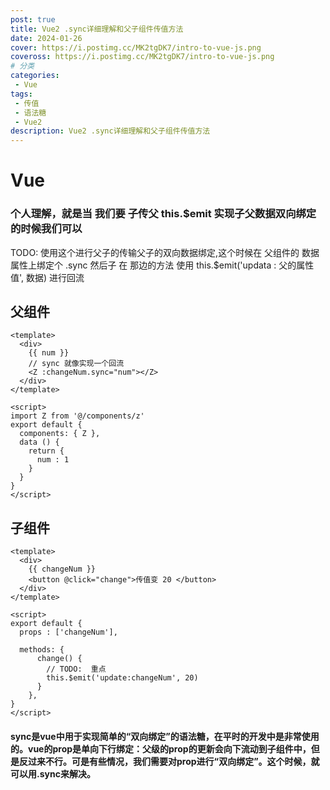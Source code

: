 ```yaml
---
post: true
title: Vue2 .sync详细理解和父子组件传值方法
date: 2024-01-26
cover: https://i.postimg.cc/MK2tgDK7/intro-to-vue-js.png
coveross: https://i.postimg.cc/MK2tgDK7/intro-to-vue-js.png
# 分类
categories:
 - Vue
tags:
 - 传值
 - 语法糖
 - Vue2
description: Vue2 .sync详细理解和父子组件传值方法
---
```

# Vue
### 个人理解，就是当 我们要 子传父 this.$emit  实现子父数据双向绑定的时候我们可以 
TODO: 使用这个进行父子的传输父子的双向数据绑定,这个时候在
 父组件的 数据属性上绑定个  .sync 然后子 在 那边的方法 
 使用 this.$emit('updata : 父的属性值', 数据) 进行回流
 ## 父组件
```vue
<template>
  <div>
    {{ num }}
    // sync 就像实现一个回流
    <Z :changeNum.sync="num"></Z>
  </div>
</template>

<script>
import Z from '@/components/z'
export default {
  components: { Z },
  data () {
    return {
      num : 1
    }
  }
}
</script>
```
## 子组件
``` vue
<template>
  <div>
    {{ changeNum }}
    <button @click="change">传值变 20 </button>
  </div>
</template>

<script>
export default {
  props : ['changeNum'],

  methods: {
      change() {
        // TODO:  重点
        this.$emit('update:changeNum', 20)
      }
    },
}
</script>
```


####   sync是vue中用于实现简单的“双向绑定”的语法糖，在平时的开发中是非常使用的。vue的prop是单向下行绑定：父级的prop的更新会向下流动到子组件中，但是反过来不行。可是有些情况，我们需要对prop进行“双向绑定”。这个时候，就可以用.sync来解决。